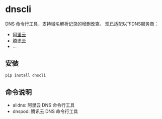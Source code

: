 # dnscli

DNS 命令行工具，支持域名解析记录的增删改查。 现已适配以下DNS服务商：

- [阿里云](https://www.aliyun.com/)
- [腾讯云](https://cloud.tencent.com/)
- ...

## 安装

```bash
pip install dnscli
```
## 命令说明

- alidns: 阿里云 DNS 命令行工具
- dnspod: 腾讯云 DNS 命令行工具
